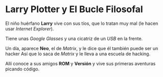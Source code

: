 # Larry Plotter y El Bucle Filosofal

El niño huérfano **Larry** vive con sus tíos, que lo tratan muy mal (le hacen usar *Internet 
Explorer*).

Tiene unas *Google Glasses* y una cicatriz de un *USB* en la frente.

Un día, aparece **Neo**, el de *Matrix*, y le dice que él también puede ser un hacker
Así que lo saca de *Matrix* y le lleva a una escuela de hacking. 

Allí conoce a sus amigos **ROM** y **Versión** y vive sus primeras aventuras picando código.
